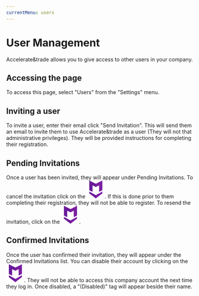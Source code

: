 ```yaml
---
currentMenu: users
---
```


# User Management

Accelerate&trade allows you to give access to other users in your company.

## Accessing the page

To access this page, select "Users" from the "Settings" menu.

## Inviting a user

To invite a user, enter their email click "Send Invitation". This will send them an email to invite them to use Accelerate&trade as a user (They will not that administrative privileges). They will be provided instructions for completing their registration.

## Pending Invitations

Once a user has been invited, they will appear under Pending Invitations. To cancel the invitation click on the ![cross icon](https://github.com/adam-p/markdown-here/raw/master/src/common/images/icon48.png "Delete Icon"). If this is done prior to them completing their registration, they will not be able to register. To resend the invitation, click on the ![recycle icon](https://github.com/adam-p/markdown-here/raw/master/src/common/images/icon48.png "Resend Icon").

## Confirmed Invitations

Once the user has confirmed their invitation, they will appear under the Confirmed Invitations list. You can disable their account by clicking on the ![disable icon](https://github.com/adam-p/markdown-here/raw/master/src/common/images/icon48.png "Disable Icon"). They will not be able to access this company account the next time they log in. Once disabled, a "(Disabled)" tag will appear beside their name.